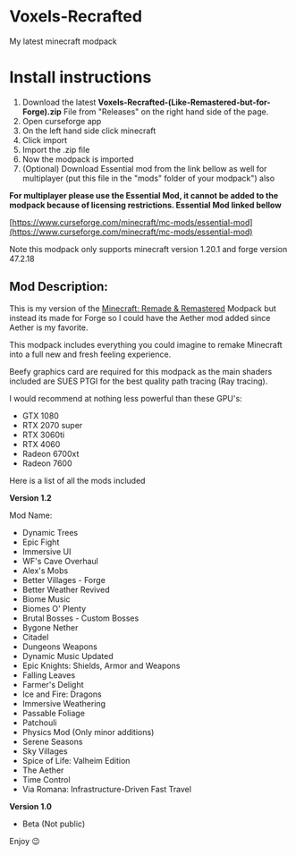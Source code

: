 # Voxels-Recrafted
My latest minecraft modpack

# Install instructions

1. Download the latest **Voxels-Recrafted-(Like-Remastered-but-for-Forge).zip** File from "Releases" on the right hand side of the page.
2. Open curseforge app
3. On the left hand side click minecraft
4. Click import
5. Import the .zip file
6. Now the modpack is imported
7. (Optional) Download Essential mod from the link bellow as well for multiplayer (put this file in the "mods" folder of your modpack") also

**For multiplayer please use the Essential Mod, it cannot be added to the modpack because of licensing restrictions. Essential Mod linked bellow**

[https://www.curseforge.com/minecraft/mc-mods/essential-mod](https://www.curseforge.com/minecraft/mc-mods/essential-mod)

Note this modpack only supports minecraft version 1.20.1 and forge version 47.2.18

**Mod Description:**
--------------------

This is my version of the [Minecraft: Remade & Remastered](https://www.youtube.com/watch?v=--ZpBg1Chts&pp=ygUhbWluZWNyYWZ0IHJlbWFrZSBtb2RwYWNrIG1vZHJpbnRo) Modpack but instead its made for Forge so I could have the Aether mod added since Aether is my favorite.

This modpack includes everything you could imagine to remake Minecraft into a full new and fresh feeling experience.

Beefy graphics card are required for this modpack as the main shaders included are SUES PTGI for the best quality path tracing (Ray tracing).

I would recommend at nothing less powerful than these GPU's:

*   GTX 1080
*   RTX 2070 super
*   RTX 3060ti
*   RTX 4060
*   Radeon 6700xt
*   Radeon 7600

Here is a list of all the mods included

**__Version 1.2__**

Mod Name:

*   Dynamic Trees
*   Epic Fight
*   Immersive UI
*   WF's Cave Overhaul
*   Alex's Mobs
*   Better Villages - Forge
*   Better Weather Revived
*   Biome Music
*   Biomes O' Plenty
*   Brutal Bosses - Custom Bosses
*   Bygone Nether
*   Citadel
*   Dungeons Weapons
*   Dynamic Music Updated
*   Epic Knights: Shields, Armor and Weapons
*   Falling Leaves
*   Farmer's Delight
*   Ice and Fire: Dragons
*   Immersive Weathering
*   Passable Foliage
*   Patchouli
*   Physics Mod (Only minor additions)
*   Serene Seasons
*   Sky Villages
*   Spice of Life: Valheim Edition
*   The Aether
*   Time Control
*   Via Romana: Infrastructure-Driven Fast Travel

**__Version 1.0__**

*   Beta (Not public)

Enjoy 😉
